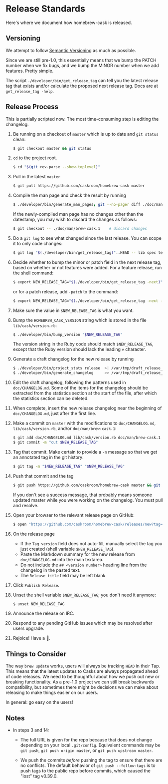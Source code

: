 # Release Standards

Here's where we document how homebrew-cask is released.

## Versioning

We attempt to follow [Semantic Versioning](http://semver.org/) as much as
possible.

Since we are still pre-1.0, this essentially means that we bump the PATCH
number when we fix bugs, and we bump the MINOR number when we add features.
Pretty simple.

The script `./developer/bin/get_release_tag` can tell you the latest release
tag that exists and/or calculate the proposed next release tag.  Docs are at
`get_release_tag -help`.

## Release Process

This is partially scripted now.  The most time-consuming step is editing the
changelog.

1. Be running on a checkout of `master` which is up to date and `git status`
   clean:
	```bash
	$ git checkout master && git status
	```

2. `cd` to the project root.

	```bash
	$ cd "$(git rev-parse --show-toplevel)"
	```

3. Pull in the latest `master`

	```bash
	$ git pull https://github.com/caskroom/homebrew-cask master
	```

4. Compile the man page and check the result by running

	```bash
	$ ./developer/bin/generate_man_pages; git --no-pager diff ./doc/man/brew-cask.1
	```
   If the newly-compiled man page has no changes other than the datestamp, you
   may wish to discard the changes as follows:

	```bash
	$ git checkout -- ./doc/man/brew-cask.1    # discard changes
	```

5. Do a `git log` to see what changed since the last release. You can scope it
   to only code changes:

	```bash
	$ git log "$(./developer/bin/get_release_tag)"..HEAD -- lib spec test developer bin Gemfile Gemfile.lock Rakefile brew-cask.rb
	```

6. Decide whether to bump the minor or patch field in the next release tag,
   based on whether or not features were added.  For a feature release, run the
   shell command:

	```bash
	$ export NEW_RELEASE_TAG="$(./developer/bin/get_release_tag -next)"; echo "$NEW_RELEASE_TAG"
	```
   or for a patch release, add `-patch` to the command:
	```bash
	$ export NEW_RELEASE_TAG="$(./developer/bin/get_release_tag -next -patch)"; echo "$NEW_RELEASE_TAG"
	```
7. Make sure the value in `$NEW_RELEASE_TAG` is what you want.
8. Bump the `HOMEBREW_CASK_VERSION` string which is stored in the file
   `lib/cask/version.rb`:

	```bash
	$ ./developer/bin/bump_version "$NEW_RELEASE_TAG"
	```
   The version string in the Ruby code should match `$NEW_RELEASE_TAG`,
   except that the Ruby version should lack the leading `v` character.
9. Generate a draft changelog for the new release by running

	```bash
	$ ./developer/bin/project_stats release  >| /var/tmp/draft_release_changelog.md
	$ ./developer/bin/generate_changelog     >> /var/tmp/draft_release_changelog.md
	```

10. Edit the draft changelog, following the patterns used in `doc/CHANGELOG.md`.
    Some of the items for the changelog should be extracted from the statistics
    section at the start of the file, after which the statistics section can be
    deleted.
11. When complete, insert the new release changelog near the beginning of
    `doc/CHANGELOG.md`, just after the first line.
12. Make a commit on `master` with the modifications to `doc/CHANGELOG.md`,
   `lib/cask/version.rb`, and/or `doc/man/brew-cask.1`:

	```bash
	$ git add doc/CHANGELOG.md lib/cask/version.rb doc/man/brew-cask.1
	$ git commit -m "cut $NEW_RELEASE_TAG"
	```

13. Tag that commit.  Make certain to provide a `-m` message so that we get
    an annotated tag in the git history:

	```bash
	$ git tag -m "$NEW_RELEASE_TAG" "$NEW_RELEASE_TAG"
	```

14. Push that commit and the tag

	```bash
	$ git push https://github.com/caskroom/homebrew-cask master && git push https://github.com/caskroom/homebrew-cask tag "$NEW_RELEASE_TAG" && echo "new release $NEW_RELEASE was successfully pushed"
	```
    If you don't see a success message, that probably means someone updated
    master while you were working on the changelog.  You must pull and resolve.
15. Open your browser to the relevant release page on GitHub:

	```bash
	$ open "https://github.com/caskroom/homebrew-cask/releases/new?tag=$NEW_RELEASE_TAG"
	```

16. On the release page
    * If the `Tag version` field does not auto-fill, manually select the tag
      you just created (shell variable `$NEW_RELEASE_TAG`).
    * Paste the Markdown summary for the new release from `doc/CHANGELOG.md`
      into the main textarea.
    * Do not include the `## <version number>` heading line from the changelog
      in the pasted text.
    * The `Release title` field may be left blank.
17. Click `Publish Release`.
18. Unset the shell variable `$NEW_RELEASE_TAG`; you don't need it anymore:

	```bash
	$ unset NEW_RELEASE_TAG
	```

19. Announce the release on IRC.
20. Respond to any pending GitHub issues which may be resolved after users
    upgrade.
21. Rejoice! Have a :cookie:.

## Things to Consider

The way `brew update` works, users will always be tracking `HEAD` in their
Tap.  This means that the latest updates to Casks are always propagated
ahead of code releases.  We need to be thoughtful about how we push out new
or breaking functionality. As a pre-1.0 project we can still break backwards
compatibility, but sometimes there might be decisions we can make about
releasing to make things easier on our users.

In general: go easy on the users!

## Notes

* In steps 3 and 14:

  * The full URL is given for the repo because that does not change
    depending on your local `.git/config`.  Equivalent commands may be
   `git push`, `git push origin master`, or `git push upstream master`.

  * We push the commits *before* pushing the tag to ensure that there are no
    conflicts.  The default behavior of `git push --follow-tags` is to push
    tags to the public repo before commits, which caused the "lost" tag
    v0.39.0.

